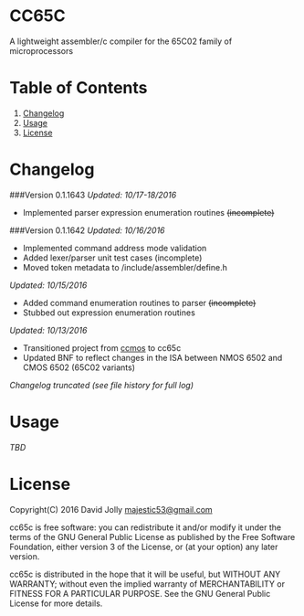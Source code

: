 CC65C
=====

A lightweight assembler/c compiler for the 65C02 family of microprocessors

Table of Contents
=================

1. [Changelog](https://github.com/majestic53/cc65c#changelog)
2. [Usage](https://github.com/majestic53/cc65c#usage)
2. [License](https://github.com/majestic53/cc65c#license)

Changelog
=========

###Version 0.1.1643
*Updated: 10/17-18/2016*

* Implemented parser expression enumeration routines <s>(incomplete)</s>

###Version 0.1.1642
*Updated: 10/16/2016*

* Implemented command address mode validation
* Added lexer/parser unit test cases (incomplete)
* Moved token metadata to /include/assembler/define.h

*Updated: 10/15/2016*

* Added command enumeration routines to parser <s>(incomplete)</s>
* Stubbed out expression enumeration routines

*Updated: 10/13/2016*

* Transitioned project from [ccmos](https://github.com/majestic53/ccmos) to cc65c
* Updated BNF to reflect changes in the ISA between NMOS 6502 and CMOS 6502 (65C02 variants)

*Changelog truncated (see file history for full log)*

Usage
=====

*TBD*

License
=======

Copyright(C) 2016 David Jolly <majestic53@gmail.com>

cc65c is free software: you can redistribute it and/or modify
it under the terms of the GNU General Public License as published by
the Free Software Foundation, either version 3 of the License, or
(at your option) any later version.

cc65c is distributed in the hope that it will be useful,
but WITHOUT ANY WARRANTY; without even the implied warranty of
MERCHANTABILITY or FITNESS FOR A PARTICULAR PURPOSE.  See the
GNU General Public License for more details.
